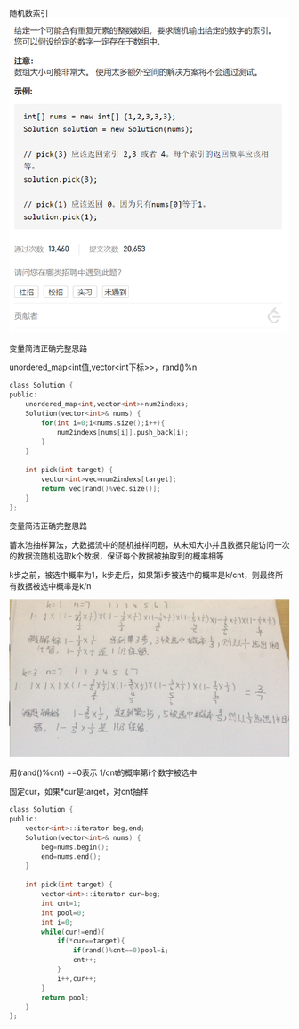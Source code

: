 随机数索引![img](image/1629081005038.png)

变量简洁正确完整思路

unordered_map<int值,vector<int下标>>，rand()%n

```c
class Solution {
public:
    unordered_map<int,vector<int>>num2indexs;
    Solution(vector<int>& nums) {
        for(int i=0;i<nums.size();i++){
            num2indexs[nums[i]].push_back(i);
        }
    }
    
    int pick(int target) {
        vector<int>vec=num2indexs[target];
        return vec[rand()%vec.size()];
    }
};

```



变量简洁正确完整思路

蓄水池抽样算法，大数据流中的随机抽样问题，从未知大小并且数据只能访问一次的数据流随机选取k个数据，保证每个数据被抽取到的概率相等

k步之前，被选中概率为1，k步走后，如果第i步被选中的概率是k/cnt，则最终所有数据被选中概率是k/n

![img](image/1629007183562-163962267031115.png)

用(rand()%cnt) ==0表示 1/cnt的概率第i个数字被选中

固定cur，如果*cur是target，对cnt抽样

```c
class Solution {
public:
    vector<int>::iterator beg,end;
    Solution(vector<int>& nums) {
        beg=nums.begin();
        end=nums.end();
    }
    
    int pick(int target) {
        vector<int>::iterator cur=beg;
        int cnt=1;
        int pool=0;
        int i=0;
        while(cur!=end){
            if(*cur==target){
                if(rand()%cnt==0)pool=i;
                cnt++;
            }
            i++,cur++;
        }
        return pool;
    }
};
```

